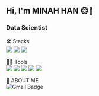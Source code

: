 <h2>Hi, I'm MINAH HAN 😊👋</h2>
<h3>Data Scientist</h3>

🛠 Stacks <br>
<img src="https://img.shields.io/badge/Python-3766AB?style=flat-square&logo=Python&logoColor=white"/>
<img src="https://img.shields.io/badge/MySQL-4479A1?style=flat-square&logo=MySQL&logoColor=white"/>
<img src="https://img.shields.io/badge/TensorFlow-FF6F00?style=flat-square&logo=TensorFlow&logoColor=white"/>

💪🏻 Tools<br>
<img src="https://img.shields.io/badge/Visual Studio Code-007ACC?style=flat-square&logo=Visual Studio Code&logoColor=white"/>
<img src="https://img.shields.io/badge/GitHub-181717?style=flat-square&logo=GitHub&logoColor=white"/>
<img src="https://img.shields.io/badge/Anaconda-44A833?style=flat-square&logo=Anaconda&logoColor=white"/>
<img src="https://img.shields.io/badge/Microsoft Excel-217346?style=flat-square&logo=Microsoft Excel&logoColor=white"/>
<img src="https://img.shields.io/badge/Microsoft PowerPoint-B7472A?style=flat-square&logo=Microsoft PowerPoint&logoColor=white"/>

👩 ABOUT ME <br>
![Gmail Badge](https://img.shields.io/badge/Gmail-d14836?style=flat-square&logo=Gmail&logoColor=white&link=mailto:mi.in.ah0403@gmail.com)
